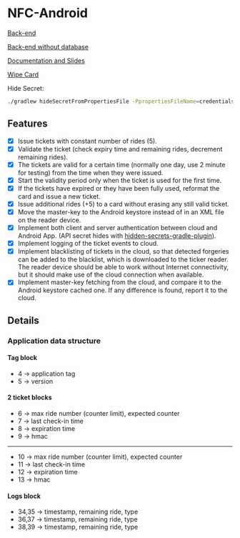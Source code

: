 # NFC-Android

[Back-end](../../tree/backend)

[Back-end without database](../../tree/backend-nosql)

[Documentation and Slides](../../tree/demo)

[Wipe Card](../../tree/wipe)

Hide Secret:
    
```bash
./gradlew hideSecretFromPropertiesFile -PpropertiesFileName=credentials.properties
```

## Features
- [X] Issue tickets with constant number of rides (5).
- [X] Validate the ticket (check expiry time and remaining rides, decrement remaining rides).
- [X] The tickets are valid for a certain time (normally one day, use 2 minute for testing) from the time when they were issued.
- [X] Start the validity period only when the ticket is used for the first time.
- [X] If the tickets have expired or they have been fully used, reformat the card and issue a new ticket.
- [X] Issue additional rides (+5) to a card without erasing any still valid ticket.
- [X] Move the master-key to the Android keystore instead of in an XML file on the reader device.
- [X] Implement both client and server authentication between cloud and Android App. (API secret hides with [hidden-secrets-gradle-plugin](https://github.com/klaxit/hidden-secrets-gradle-plugin)).
- [X] Implement logging of the ticket events to cloud.
- [X] Implement blacklisting of tickets in the cloud, so that detected forgeries can be added to the blacklist, which is downloaded to the ticker reader. The reader device should be able to work without Internet connectivity, but it should make use of the cloud connection when available.
- [X] Implement master-key fetching from the cloud, and compare it to the Android keystore cached one. If any difference is found, report it to the cloud.

## Details
### Application data structure 

#### Tag block
- 4 -> application tag
- 5 -> version

#### 2 ticket blocks
- 6 -> max ride number (counter limit), expected counter
- 7 -> last check-in time
- 8 -> expiration time
- 9 -> hmac
---
- 10 -> max ride number (counter limit), expected counter
- 11 -> last check-in time
- 12 -> expiration time
- 13 -> hmac

#### Logs block
- 34,35 -> timestamp, remaining ride, type
- 36,37 -> timestamp, remaining ride, type
- 38,39 -> timestamp, remaining ride, type

